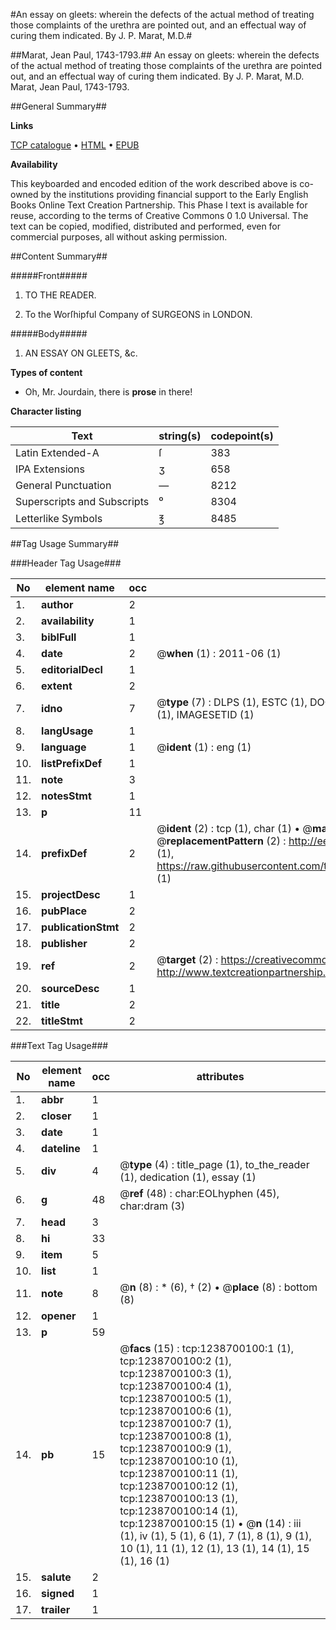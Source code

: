 #An essay on gleets: wherein the defects of the actual method of treating those complaints of the urethra are pointed out, and an effectual way of curing them indicated. By J. P. Marat, M.D.#

##Marat, Jean Paul, 1743-1793.##
An essay on gleets: wherein the defects of the actual method of treating those complaints of the urethra are pointed out, and an effectual way of curing them indicated. By J. P. Marat, M.D.
Marat, Jean Paul, 1743-1793.

##General Summary##

**Links**

[TCP catalogue](http://www.ota.ox.ac.uk/tcp/)  • 
[HTML](http://tei.it.ox.ac.uk/tcp/Texts-HTML/free/004/004790241.html)  • 
[EPUB](http://tei.it.ox.ac.uk/tcp/Texts-EPUB/free/004/004790241.epub)

**Availability**

This keyboarded and encoded edition of the
	       work described above is co-owned by the institutions
	       providing financial support to the Early English Books
	       Online Text Creation Partnership. This Phase I text is
	       available for reuse, according to the terms of Creative
	       Commons 0 1.0 Universal. The text can be copied,
	       modified, distributed and performed, even for
	       commercial purposes, all without asking permission.


##Content Summary##

#####Front#####

1. TO THE READER.

1. To the Worſhipful Company of SURGEONS in LONDON.

#####Body#####

1. AN ESSAY ON GLEETS, &c.

**Types of content**

  * Oh, Mr. Jourdain, there is **prose** in there!

**Character listing**


|Text|string(s)|codepoint(s)|
|---|---|---|
|Latin Extended-A|ſ|383|
|IPA  Extensions|ʒ|658|
|General Punctuation|—|8212|
|Superscripts             and Subscripts|⁰|8304|
|Letterlike Symbols|℥|8485|

##Tag Usage Summary##

###Header Tag Usage###

|No|element name|occ|attributes|
|---|---|---|---|
|1.|__author__|2||
|2.|__availability__|1||
|3.|__biblFull__|1||
|4.|__date__|2| @__when__ (1) : 2011-06 (1)|
|5.|__editorialDecl__|1||
|6.|__extent__|2||
|7.|__idno__|7| @__type__ (7) : DLPS (1), ESTC (1), DOCNO (1), TCP (1), GALEDOCNO (1), CONTENTSET (1), IMAGESETID (1)|
|8.|__langUsage__|1||
|9.|__language__|1| @__ident__ (1) : eng (1)|
|10.|__listPrefixDef__|1||
|11.|__note__|3||
|12.|__notesStmt__|1||
|13.|__p__|11||
|14.|__prefixDef__|2| @__ident__ (2) : tcp (1), char (1)  •  @__matchPattern__ (2) : ([0-9\-]+):([0-9IVX]+) (1), (.+) (1)  •  @__replacementPattern__ (2) : http://eebo.chadwyck.com/downloadtiff?vid=$1&page=$2 (1), https://raw.githubusercontent.com/textcreationpartnership/Texts/master/tcpchars.xml#$1 (1)|
|15.|__projectDesc__|1||
|16.|__pubPlace__|2||
|17.|__publicationStmt__|2||
|18.|__publisher__|2||
|19.|__ref__|2| @__target__ (2) : https://creativecommons.org/publicdomain/zero/1.0/ (1), http://www.textcreationpartnership.org/docs/. (1)|
|20.|__sourceDesc__|1||
|21.|__title__|2||
|22.|__titleStmt__|2||


###Text Tag Usage###

|No|element name|occ|attributes|
|---|---|---|---|
|1.|__abbr__|1||
|2.|__closer__|1||
|3.|__date__|1||
|4.|__dateline__|1||
|5.|__div__|4| @__type__ (4) : title_page (1), to_the_reader (1), dedication (1), essay (1)|
|6.|__g__|48| @__ref__ (48) : char:EOLhyphen (45), char:dram (3)|
|7.|__head__|3||
|8.|__hi__|33||
|9.|__item__|5||
|10.|__list__|1||
|11.|__note__|8| @__n__ (8) : * (6), † (2)  •  @__place__ (8) : bottom (8)|
|12.|__opener__|1||
|13.|__p__|59||
|14.|__pb__|15| @__facs__ (15) : tcp:1238700100:1 (1), tcp:1238700100:2 (1), tcp:1238700100:3 (1), tcp:1238700100:4 (1), tcp:1238700100:5 (1), tcp:1238700100:6 (1), tcp:1238700100:7 (1), tcp:1238700100:8 (1), tcp:1238700100:9 (1), tcp:1238700100:10 (1), tcp:1238700100:11 (1), tcp:1238700100:12 (1), tcp:1238700100:13 (1), tcp:1238700100:14 (1), tcp:1238700100:15 (1)  •  @__n__ (14) : iii (1), iv (1), 5 (1), 6 (1), 7 (1), 8 (1), 9 (1), 10 (1), 11 (1), 12 (1), 13 (1), 14 (1), 15 (1), 16 (1)|
|15.|__salute__|2||
|16.|__signed__|1||
|17.|__trailer__|1||
